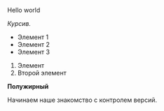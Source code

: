 Hello world

*Курсив.*

* Элемент 1
* Элемент 2 
* Элемент 3

1. Элемент
2. Второй элемент

**Полужирный**

Начинаем наше знакомство с контролем версий.